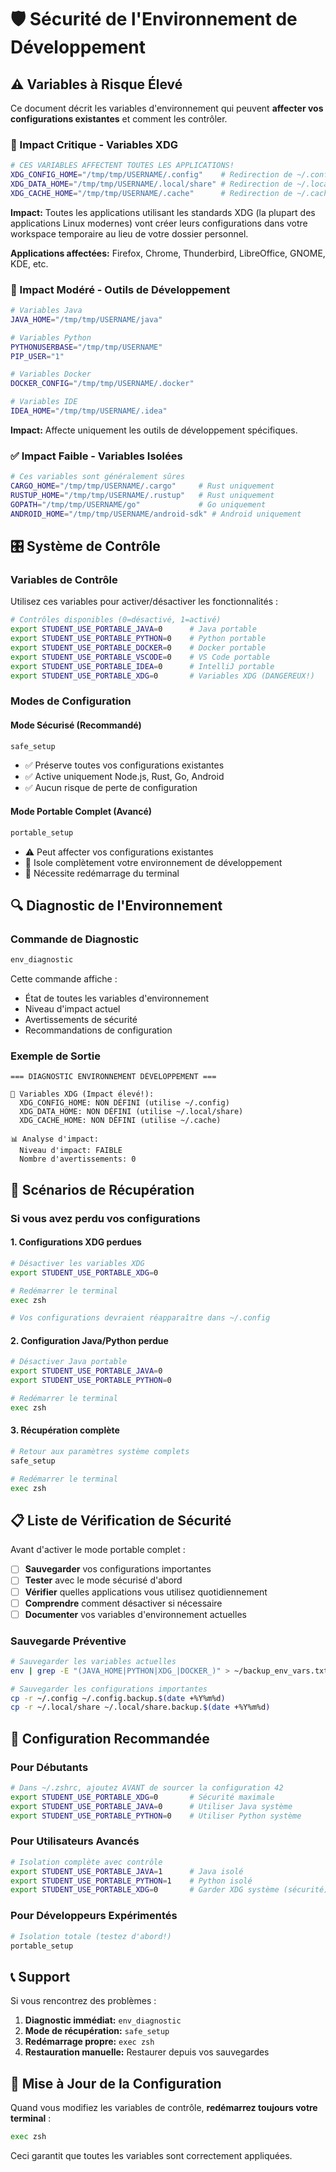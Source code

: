 # 🛡️ Sécurité de l'Environnement de Développement

## ⚠️ Variables à Risque Élevé

Ce document décrit les variables d'environnement qui peuvent **affecter vos configurations existantes** et comment les contrôler.

### 🚨 Impact Critique - Variables XDG

```bash
# CES VARIABLES AFFECTENT TOUTES LES APPLICATIONS!
XDG_CONFIG_HOME="/tmp/tmp/USERNAME/.config"    # Redirection de ~/.config
XDG_DATA_HOME="/tmp/tmp/USERNAME/.local/share" # Redirection de ~/.local/share  
XDG_CACHE_HOME="/tmp/tmp/USERNAME/.cache"      # Redirection de ~/.cache
```

**Impact:** Toutes les applications utilisant les standards XDG (la plupart des applications Linux modernes) vont créer leurs configurations dans votre workspace temporaire au lieu de votre dossier personnel.

**Applications affectées:** Firefox, Chrome, Thunderbird, LibreOffice, GNOME, KDE, etc.

### 🔶 Impact Modéré - Outils de Développement

```bash
# Variables Java
JAVA_HOME="/tmp/tmp/USERNAME/java"

# Variables Python  
PYTHONUSERBASE="/tmp/tmp/USERNAME"
PIP_USER="1"

# Variables Docker
DOCKER_CONFIG="/tmp/tmp/USERNAME/.docker"

# Variables IDE
IDEA_HOME="/tmp/tmp/USERNAME/.idea"
```

**Impact:** Affecte uniquement les outils de développement spécifiques.

### ✅ Impact Faible - Variables Isolées

```bash
# Ces variables sont généralement sûres
CARGO_HOME="/tmp/tmp/USERNAME/.cargo"     # Rust uniquement
RUSTUP_HOME="/tmp/tmp/USERNAME/.rustup"   # Rust uniquement
GOPATH="/tmp/tmp/USERNAME/go"             # Go uniquement
ANDROID_HOME="/tmp/tmp/USERNAME/android-sdk" # Android uniquement
```

## 🎛️ Système de Contrôle

### Variables de Contrôle

Utilisez ces variables pour activer/désactiver les fonctionnalités :

```bash
# Contrôles disponibles (0=désactivé, 1=activé)
export STUDENT_USE_PORTABLE_JAVA=0      # Java portable
export STUDENT_USE_PORTABLE_PYTHON=0    # Python portable  
export STUDENT_USE_PORTABLE_DOCKER=0    # Docker portable
export STUDENT_USE_PORTABLE_VSCODE=0    # VS Code portable
export STUDENT_USE_PORTABLE_IDEA=0      # IntelliJ portable
export STUDENT_USE_PORTABLE_XDG=0       # Variables XDG (DANGEREUX!)
```

### Modes de Configuration

#### Mode Sécurisé (Recommandé)
```bash
safe_setup
```
- ✅ Préserve toutes vos configurations existantes
- ✅ Active uniquement Node.js, Rust, Go, Android
- ✅ Aucun risque de perte de configuration

#### Mode Portable Complet (Avancé)
```bash
portable_setup
```
- ⚠️ Peut affecter vos configurations existantes
- 🚀 Isole complètement votre environnement de développement
- 🔄 Nécessite redémarrage du terminal

## 🔍 Diagnostic de l'Environnement

### Commande de Diagnostic
```bash
env_diagnostic
```

Cette commande affiche :
- État de toutes les variables d'environnement
- Niveau d'impact actuel
- Avertissements de sécurité
- Recommandations de configuration

### Exemple de Sortie
```
=== DIAGNOSTIC ENVIRONNEMENT DÉVELOPPEMENT ===

📁 Variables XDG (Impact élevé!):
  XDG_CONFIG_HOME: NON DÉFINI (utilise ~/.config)
  XDG_DATA_HOME: NON DÉFINI (utilise ~/.local/share)
  XDG_CACHE_HOME: NON DÉFINI (utilise ~/.cache)

📊 Analyse d'impact:
  Niveau d'impact: FAIBLE
  Nombre d'avertissements: 0
```

## 🚨 Scénarios de Récupération

### Si vous avez perdu vos configurations

#### 1. Configurations XDG perdues
```bash
# Désactiver les variables XDG
export STUDENT_USE_PORTABLE_XDG=0

# Redémarrer le terminal
exec zsh

# Vos configurations devraient réapparaître dans ~/.config
```

#### 2. Configuration Java/Python perdue
```bash
# Désactiver Java portable
export STUDENT_USE_PORTABLE_JAVA=0
export STUDENT_USE_PORTABLE_PYTHON=0

# Redémarrer le terminal
exec zsh
```

#### 3. Récupération complète
```bash
# Retour aux paramètres système complets
safe_setup

# Redémarrer le terminal
exec zsh
```

## 📋 Liste de Vérification de Sécurité

Avant d'activer le mode portable complet :

- [ ] **Sauvegarder** vos configurations importantes
- [ ] **Tester** avec le mode sécurisé d'abord  
- [ ] **Vérifier** quelles applications vous utilisez quotidiennement
- [ ] **Comprendre** comment désactiver si nécessaire
- [ ] **Documenter** vos variables d'environnement actuelles

### Sauvegarde Préventive
```bash
# Sauvegarder les variables actuelles
env | grep -E "(JAVA_HOME|PYTHON|XDG_|DOCKER_)" > ~/backup_env_vars.txt

# Sauvegarder les configurations importantes
cp -r ~/.config ~/.config.backup.$(date +%Y%m%d)
cp -r ~/.local/share ~/.local/share.backup.$(date +%Y%m%d)
```

## 🔧 Configuration Recommandée

### Pour Débutants
```bash
# Dans ~/.zshrc, ajoutez AVANT de sourcer la configuration 42
export STUDENT_USE_PORTABLE_XDG=0       # Sécurité maximale
export STUDENT_USE_PORTABLE_JAVA=0      # Utiliser Java système
export STUDENT_USE_PORTABLE_PYTHON=0    # Utiliser Python système
```

### Pour Utilisateurs Avancés
```bash
# Isolation complète avec contrôle
export STUDENT_USE_PORTABLE_JAVA=1      # Java isolé
export STUDENT_USE_PORTABLE_PYTHON=1    # Python isolé  
export STUDENT_USE_PORTABLE_XDG=0       # Garder XDG système (sécurité)
```

### Pour Développeurs Expérimentés
```bash
# Isolation totale (testez d'abord!)
portable_setup
```

## 📞 Support

Si vous rencontrez des problèmes :

1. **Diagnostic immédiat:** `env_diagnostic`
2. **Mode de récupération:** `safe_setup`
3. **Redémarrage propre:** `exec zsh`
4. **Restauration manuelle:** Restaurer depuis vos sauvegardes

## 🔄 Mise à Jour de la Configuration

Quand vous modifiez les variables de contrôle, **redémarrez toujours votre terminal** :

```bash
exec zsh
```

Ceci garantit que toutes les variables sont correctement appliquées.
